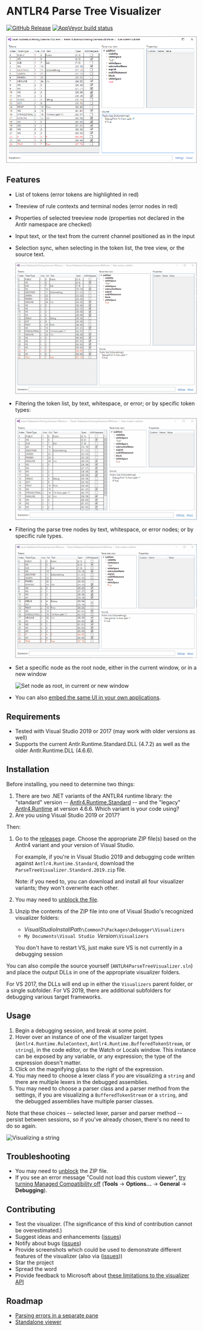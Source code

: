 # ANTLR4 Parse Tree Visualizer

[![GitHub Release](https://img.shields.io/github/release/zspitz/antlr4parsetreevisualizer?style=flat&max-age=86400)](https://github.com/zspitz/ANTLR4ParseTreeVisualizer/releases) [![AppVeyor build status](https://img.shields.io/appveyor/ci/zspitz/antlr4parsetreevisualizer?style=flat&max-age=86400)](https://ci.appveyor.com/project/zspitz/antlr4parsetreevisualizer)

![Screenshot](screenshot.png)

## Features

* List of tokens (error tokens are highlighted in red)
* Treeview of rule contexts and terminal nodes (error nodes in red)
* Properties of selected treeview node (properties not declared in the Antlr namespace are checked)
* Input text, or the text from the current channel positioned as in the input
* Selection sync, when selecting in the token list, the tree view, or the source text.

  ![Selection sync](selection-sync.gif)

* Filtering the token list, by text, whitespace, or error; or by specific token types:

  ![Token filtering](token-filtering.gif)

* Filtering the parse tree nodes by text, whitespace, or error nodes; or by specific rule types.

  ![Parse tree filtering](parse-tree-filtering.gif)

* Set a specific node as the root node, either in the current window, or in a new window

  ![Set node as root, in current or new window](set-root.gif)

* You can also [embed the same UI in your own applications](https://github.com/zspitz/ANTLR4ParseTreeVisualizer/wiki/Embedding-UI-controls-in-third-party-apps).

## Requirements

* Tested with Visual Studio 2019 or 2017 (may work with older versions as well)  
* Supports the current Antlr.Runtime.Standard.DLL (4.7.2) as well as the older Antlr.Runtime.DLL (4.6.6).

## Installation

Before installing, you need to determine two things:

1. There are two .NET variants of the ANTLR4 runtime library: the "standard" version -- [Antlr4.Runtime.Standard](https://www.nuget.org/packages/Antlr4.Runtime.Standard/) -- and the "legacy" [Antlr4.Runtime](https://www.nuget.org/packages/Antlr4.Runtime/) at version 4.6.6. Which variant is your code using?
2. Are you using Visual Studio 2019 or 2017?

Then:

1. Go to the [releases](https://github.com/zspitz/ANTLR4ParseTreeVisualizer/releases) page. Choose the appropriate ZIP file(s) based on the Antlr4 variant and your version of Visual Studio.

   For example, if you're in Visual Studio 2019 and debugging code written against `Antlr4.Runtime.Standard`, download the `ParseTreeVisualizer.Standard.2019.zip` file.

   Note: if you need to, you can download and install all four visualizer variants; they won't overwrite each other.

2. You may need to [unblock the file](https://github.com/zspitz/ExpressionToString/wiki/Troubleshooting-visualizer-installation).
3. Unzip the contents of the ZIP file into one of Visual Studio's recognized visualizer folders:

    * _VisualStudioInstallPath_`\Common7\Packages\Debugger\Visualizers`
    * `My Documents\Visual Studio `_Version_`\Visualizers`

    You don't have to restart VS, just make sure VS is not currently in a debugging session

You can also compile the source yourself (`ANTLR4ParseTreeVisualizer.sln`) and place the output DLLs in one of the appropriate visualizer folders.

For VS 2017, the DLLs will end up in either the `Visualizers` parent folder, or a single subfolder. For VS 2019, there are additional subfolders for debugging various target frameworks.

## Usage

1. Begin a debugging session, and break at some point.
2. Hover over an instance of one of the visualizer target types (`Antlr4.Runtime.RuleContext`, `Antlr4.Runtime.BufferedTokenStream`, or `string`), in the code editor, or the Watch or Locals window. This instance can be exposed by any variable, or any expression; the type of the expression doesn't matter.
3. Click on the magnifying glass to the right of the expression.
4. You may need to choose a lexer class if you are visualizing a `string` and there are multiple lexers in the debugged assemblies.
5. You may need to choose a parser class and a parser method from the settings, if you are visualizing a `BufferedTokenStream` or a `string`, and the debugged assemblies have multiple parser classes.

Note that these choices -- selected lexer, parser and parser method -- persist between sessions, so if you've already chosen, there's no need to do so again.

  ![Visualizing a string](visualize-string.gif)

## Troubleshooting

* You may need to [unblock](https://github.com/zspitz/ExpressionTreeVisualizer/wiki/Troubleshooting-visualizer-installation) the ZIP file.
* If you see an error message "Could not load this custom viewer", [try turning Managed Compatibility off](https://github.com/zspitz/ANTLR4ParseTreeVisualizer/issues/50) (**Tools** -> **Options...** -> **General** -> **Debugging**).

## Contributing

* Test the visualizer. (The significance of this kind of contribution cannot be overestimated.)
* Suggest ideas and enhancements ([issues](https://github.com/zspitz/ANTLR4ParseTreeVisualizer/issues/new))
* Notify about bugs ([issues](https://github.com/zspitz/ANTLR4ParseTreeVisualizer/issues/new))
* Provide screenshots which could be used to demonstrate different features of the visualizer (also via ([issues](https://github.com/zspitz/ANTLR4ParseTreeVisualizer/issues/new)))
* Star the project
* Spread the word
* Provide feedback to Microsoft about [these limitations to the visualizer API](https://github.com/zspitz/ExpressionToString/wiki/External-issues)

## Roadmap

* [Parsing errors in a separate pane](https://github.com/zspitz/ANTLR4ParseTreeVisualizer/issues/24)
* [Standalone viewer](https://github.com/zspitz/ANTLR4ParseTreeVisualizer/issues/19)
